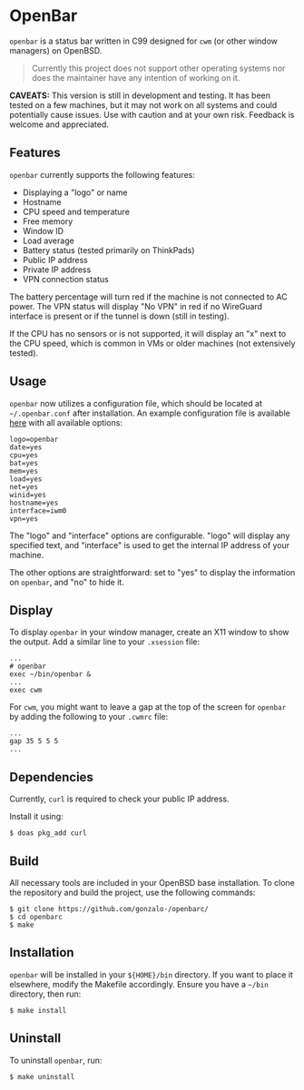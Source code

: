 # OpenBar

`openbar` is a status bar written in C99 designed for `cwm` (or other window managers) on OpenBSD. 

> Currently this project does not support other operating systems nor does the maintainer have any intention of working on it.

**CAVEATS:** This version is still in development and testing. It has been tested on a few machines, but it may not work on all systems and could potentially cause issues. Use with caution and at your own risk. Feedback is welcome and appreciated.

## Features

`openbar` currently supports the following features:
- Displaying a "logo" or name
- Hostname
- CPU speed and temperature
- Free memory
- Window ID
- Load average
- Battery status (tested primarily on ThinkPads)
- Public IP address
- Private IP address
- VPN connection status

The battery percentage will turn red if the machine is not connected to AC power. The VPN status will display "No VPN" in red if no WireGuard interface is present or if the tunnel is down (still in testing).

If the CPU has no sensors or is not supported, it will display an "x" next to the CPU speed, which is common in VMs or older machines (not extensively tested).

## Usage

`openbar` now utilizes a configuration file, which should be located at `~/.openbar.conf` after installation. An example configuration file is available [here](openbar.conf) with all available options:

```
logo=openbar
date=yes
cpu=yes
bat=yes
mem=yes
load=yes
net=yes
winid=yes
hostname=yes
interface=iwm0
vpn=yes
```

The "logo" and "interface" options are configurable. "logo" will display any specified text, and "interface" is used to get the internal IP address of your machine.

The other options are straightforward: set to "yes" to display the information on `openbar`, and "no" to hide it.

## Display

To display `openbar` in your window manager, create an X11 window to show the output. Add a similar line to your `.xsession` file:

```
...
# openbar
exec ~/bin/openbar &
...
exec cwm
```

For `cwm`, you might want to leave a gap at the top of the screen for `openbar` by adding the following to your `.cwmrc` file:

```
...
gap 35 5 5 5
...
```

## Dependencies

Currently, `curl` is required to check your public IP address.

Install it using:

```
$ doas pkg_add curl
```

## Build

All necessary tools are included in your OpenBSD base installation. To clone the repository and build the project, use the following commands:

```
$ git clone https://github.com/gonzalo-/openbarc/
$ cd openbarc
$ make
```

## Installation

`openbar` will be installed in your `${HOME}/bin` directory. If you want to place it elsewhere, modify the Makefile accordingly. Ensure you have a `~/bin` directory, then run:

```
$ make install
```

## Uninstall

To uninstall `openbar`, run:

```
$ make uninstall
```
